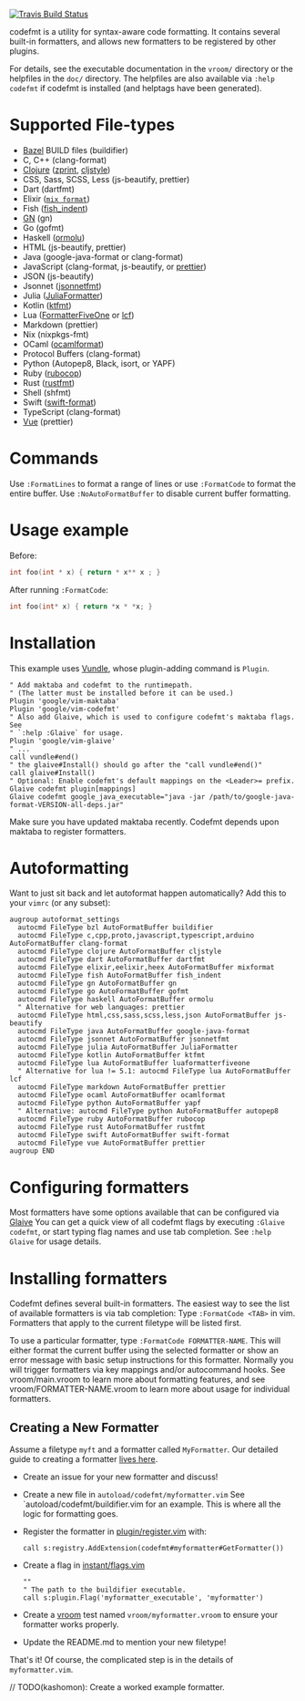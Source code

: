 [![Travis Build Status](https://travis-ci.org/google/vim-codefmt.svg?branch=master)](https://travis-ci.org/google/vim-codefmt)

codefmt is a utility for syntax-aware code formatting. It contains several
built-in formatters, and allows new formatters to be registered by other
plugins.

For details, see the executable documentation in the `vroom/` directory or the
helpfiles in the `doc/` directory. The helpfiles are also available via `:help
codefmt` if codefmt is installed (and helptags have been generated).

# Supported File-types

*   [Bazel](https://www.github.com/bazelbuild/bazel) BUILD files (buildifier)
*   C, C++ (clang-format)
*   [Clojure](https://clojure.org/)
    ([zprint](https://github.com/kkinnear/zprint),
    [cljstyle](https://github.com/greglook/cljstyle))
*   CSS, Sass, SCSS, Less (js-beautify, prettier)
*   Dart (dartfmt)
*   Elixir ([`mix format`](https://hexdocs.pm/mix/main/Mix.Tasks.Format.html))
*   Fish
    ([fish_indent](https://fishshell.com/docs/current/commands.html#fish_indent))
*   [GN](https://www.chromium.org/developers/gn-build-configuration) (gn)
*   Go (gofmt)
*   Haskell ([ormolu](https://github.com/tweag/ormolu))
*   HTML (js-beautify, prettier)
*   Java (google-java-format or clang-format)
*   JavaScript (clang-format, js-beautify, or [prettier](https://prettier.io))
*   JSON (js-beautify)
*   Jsonnet ([jsonnetfmt](https://jsonnet.org/learning/tools.html))
*   Julia ([JuliaFormatter](https://github.com/domluna/JuliaFormatter.jl))
*   Kotlin ([ktfmt](https://github.com/facebookincubator/ktfmt))
*   Lua
    ([FormatterFiveOne](https://luarocks.org/modules/ElPiloto/formatterfiveone)
    or [lcf](https://github.com/martin-eden/lua_code_formatter))
*   Markdown (prettier)
*   Nix (nixpkgs-fmt)
*   OCaml ([ocamlformat](https://github.com/ocaml-ppx/ocamlformat))
*   Protocol Buffers (clang-format)
*   Python (Autopep8, Black, isort, or YAPF)
*   Ruby ([rubocop](https://rubocop.org))
*   Rust ([rustfmt](https://github.com/rust-lang/rustfmt))
*   Shell (shfmt)
*   Swift ([swift-format](https://github.com/apple/swift-format))
*   TypeScript (clang-format)
*   [Vue](http://vuejs.org) (prettier)

# Commands

Use `:FormatLines` to format a range of lines or use `:FormatCode` to format the
entire buffer. Use `:NoAutoFormatBuffer` to disable current buffer formatting.

# Usage example

Before:

```cpp
int foo(int * x) { return * x** x ; }
```

After running `:FormatCode`:

```cpp
int foo(int* x) { return *x * *x; }
```

# Installation

This example uses [Vundle](https://github.com/gmarik/Vundle.vim), whose
plugin-adding command is `Plugin`.

```vim
" Add maktaba and codefmt to the runtimepath.
" (The latter must be installed before it can be used.)
Plugin 'google/vim-maktaba'
Plugin 'google/vim-codefmt'
" Also add Glaive, which is used to configure codefmt's maktaba flags. See
" `:help :Glaive` for usage.
Plugin 'google/vim-glaive'
" ...
call vundle#end()
" the glaive#Install() should go after the "call vundle#end()"
call glaive#Install()
" Optional: Enable codefmt's default mappings on the <Leader>= prefix.
Glaive codefmt plugin[mappings]
Glaive codefmt google_java_executable="java -jar /path/to/google-java-format-VERSION-all-deps.jar"
```

Make sure you have updated maktaba recently. Codefmt depends upon maktaba to
register formatters.

# Autoformatting

Want to just sit back and let autoformat happen automatically? Add this to your
`vimrc` (or any subset):

```vim
augroup autoformat_settings
  autocmd FileType bzl AutoFormatBuffer buildifier
  autocmd FileType c,cpp,proto,javascript,typescript,arduino AutoFormatBuffer clang-format
  autocmd FileType clojure AutoFormatBuffer cljstyle
  autocmd FileType dart AutoFormatBuffer dartfmt
  autocmd FileType elixir,eelixir,heex AutoFormatBuffer mixformat
  autocmd FileType fish AutoFormatBuffer fish_indent
  autocmd FileType gn AutoFormatBuffer gn
  autocmd FileType go AutoFormatBuffer gofmt
  autocmd FileType haskell AutoFormatBuffer ormolu
  " Alternative for web languages: prettier
  autocmd FileType html,css,sass,scss,less,json AutoFormatBuffer js-beautify
  autocmd FileType java AutoFormatBuffer google-java-format
  autocmd FileType jsonnet AutoFormatBuffer jsonnetfmt
  autocmd FileType julia AutoFormatBuffer JuliaFormatter
  autocmd FileType kotlin AutoFormatBuffer ktfmt
  autocmd FileType lua AutoFormatBuffer luaformatterfiveone
  " Alternative for lua != 5.1: autocmd FileType lua AutoFormatBuffer lcf
  autocmd FileType markdown AutoFormatBuffer prettier
  autocmd FileType ocaml AutoFormatBuffer ocamlformat
  autocmd FileType python AutoFormatBuffer yapf
  " Alternative: autocmd FileType python AutoFormatBuffer autopep8
  autocmd FileType ruby AutoFormatBuffer rubocop
  autocmd FileType rust AutoFormatBuffer rustfmt
  autocmd FileType swift AutoFormatBuffer swift-format
  autocmd FileType vue AutoFormatBuffer prettier
augroup END
```

# Configuring formatters

Most formatters have some options available that can be configured via
[Glaive](https://www.github.com/google/vim-glaive) You can get a quick view of
all codefmt flags by executing `:Glaive codefmt`, or start typing flag names and
use tab completion. See `:help Glaive` for usage details.

# Installing formatters

Codefmt defines several built-in formatters. The easiest way to see the list of
available formatters is via tab completion: Type `:FormatCode <TAB>` in vim.
Formatters that apply to the current filetype will be listed first.

To use a particular formatter, type `:FormatCode FORMATTER-NAME`. This will
either format the current buffer using the selected formatter or show an error
message with basic setup instructions for this formatter. Normally you will
trigger formatters via key mappings and/or autocommand hooks. See
vroom/main.vroom to learn more about formatting features, and see
vroom/FORMATTER-NAME.vroom to learn more about usage for individual formatters.

## Creating a New Formatter

Assume a filetype `myft` and a formatter called `MyFormatter`. Our detailed
guide to creating a formatter
[lives here](https://github.com/google/vim-codefmt/wiki/Formatter-Integration-Guide).

*   Create an issue for your new formatter and discuss!

*   Create a new file in `autoload/codefmt/myformatter.vim` See
    `autoload/codefmt/buildifier.vim for an example. This is where all the logic
    for formatting goes.

*   Register the formatter in [plugin/register.vim](plugin/register.vim) with:

    ```vim
    call s:registry.AddExtension(codefmt#myformatter#GetFormatter())
    ```

*   Create a flag in [instant/flags.vim](instant/flags.vim)

    ```vim
    ""
    " The path to the buildifier executable.
    call s:plugin.Flag('myformatter_executable', 'myformatter')
    ```

*   Create a [vroom](https://github.com/google/vroom) test named
    `vroom/myformatter.vroom` to ensure your formatter works properly.

*   Update the README.md to mention your new filetype!

That's it! Of course, the complicated step is in the details of
`myformatter.vim`.

// TODO(kashomon): Create a worked example formatter.
